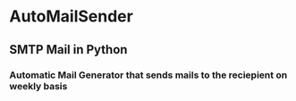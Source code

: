 # AutoMailSender
## SMTP Mail in Python
### Automatic Mail Generator that sends mails to the reciepient on weekly basis 
